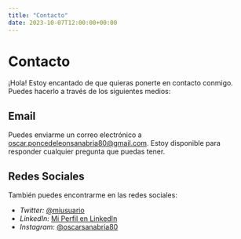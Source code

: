 ```yaml
---
title: "Contacto"
date: 2023-10-07T12:00:00+00:00
---
```


# Contacto

¡Hola! Estoy encantado de que quieras ponerte en contacto conmigo. Puedes hacerlo a través de los siguientes medios:

## Email

Puedes enviarme un correo electrónico a [oscar.poncedeleonsanabria80@gmail.com](oscar.poncedeleonsanabria80@gmail.com). Estoy disponible para responder cualquier pregunta que puedas tener.

## Redes Sociales

También puedes encontrarme en las redes sociales:

- *Twitter:* [@miusuario](https://twitter.com/miusuario)
- *LinkedIn:* [Mi Perfil en LinkedIn](https://www.linkedin.com/in/oscar-sanabria-92448b27a/)
- *Instagram:* [@oscarsanabria80](https://www.instagram.com/oscarsanabria80/)


